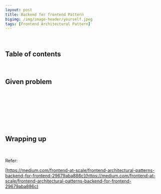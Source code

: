 ```yaml
---
layout: post
title: Backend for frontend Pattern
bigimg: /img/image-header/yourself.jpeg
tags: [Frontend Architectural Pattern]
---
```





<br>

## Table of contents





<br>

## Given problem






<br>

## 






<br>

## 





<br>

## Wrapping up




<br>

Refer:

[https://medium.com/frontend-at-scale/frontend-architectural-patterns-backend-for-frontend-29679aba886c](https://medium.com/frontend-at-scale/frontend-architectural-patterns-backend-for-frontend-29679aba886c)